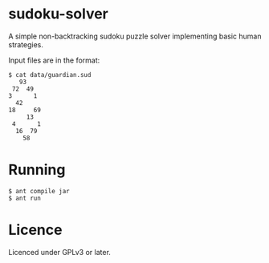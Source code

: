 sudoku-solver
=============

A simple non-backtracking sudoku puzzle solver implementing basic human
strategies.


Input files are in the format:

    $ cat data/guardian.sud 
       93    
     72  49  
    3      1 
      42     
    18     69
         13  
     4      1
      16  79 
        58   

Running
=======

    $ ant compile jar
    $ ant run

Licence
=======

Licenced under GPLv3 or later.
